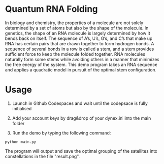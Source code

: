 # Quantum RNA Folding
In biology and chemistry, the properties of a molecule are not solely determined by a set of atoms but also by the shape of the molecule. In genetics, the shape of an RNA molecule is largely determined by how it bends back on itself. The sequence of A’s, U’s, G’s, and C’s that make up RNA has certain pairs that are drawn together to form hydrogen bonds. A sequence of several bonds in a row is called a stem, and a stem provides sufficient force to keep the molecule folded together. RNA molecules naturally form some stems while avoiding others in a manner that minimizes the free energy of the system. This demo program takes an RNA sequence and applies a quadratic model in pursuit of the optimal stem configuration.

# Usage

1. Launch in Github Codespaces and wait until the codepsace is fully initialised

2. Add your account keys by drag&drop of your dynex.ini into the main folder

3. Run the demo by typing the following command:

```
python main.py
```

The program will output and save the optimal grouping of the satellites into constellations in the file "result.png".


